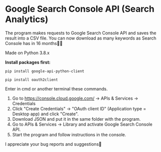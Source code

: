 # Google Search Console API (Search Analytics)

The program makes requests to Google Search Console API and saves the result into a CSV file. 
You can now download as many keywords as Search Console has in 16 months👯‍♂️

Made on Python 3.8.x 

**Install packages first:**

`pip install google-api-python-client`

`pip install oauth2client`

Enter in cmd or another terminal these commands.

1. Go to https://console.cloud.google.com/ -> APIs & Services -> Credentials
2. Click "Create Credentials" -> "OAuth client ID" (Application type = Desktop app) and click "Create".
3. Download JSON and put it in the same folder with the program.
4. Go to APIs & Services -> Library and activate Google Search Console API.
5. Start the program and follow instructions in the console.

I appreciate your bug reports and suggestions🖖

